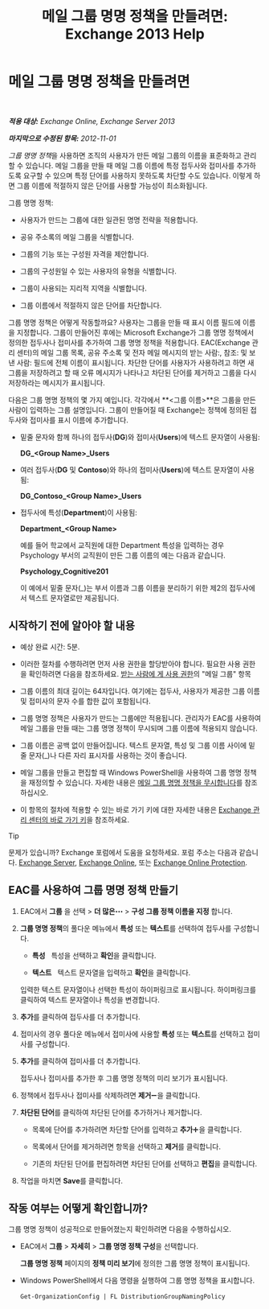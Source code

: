 ﻿---
title: '메일 그룹 명명 정책을 만들려면: Exchange 2013 Help'
TOCTitle: 메일 그룹 명명 정책을 만들려면
ms:assetid: b2ffb654-345d-4be1-be8e-83d28901373e
ms:mtpsurl: https://technet.microsoft.com/ko-kr/library/JJ218693(v=EXCHG.150)
ms:contentKeyID: 50482340
ms.date: 05/22/2018
mtps_version: v=EXCHG.150
ms.translationtype: MT
---

# 메일 그룹 명명 정책을 만들려면

 

_**적용 대상:** Exchange Online, Exchange Server 2013_

_**마지막으로 수정된 항목:** 2012-11-01_

*그룹 명명 정책*을 사용하면 조직의 사용자가 만든 메일 그룹의 이름을 표준화하고 관리할 수 있습니다. 메일 그룹을 만들 때 메일 그룹 이름에 특정 접두사와 접미사를 추가하도록 요구할 수 있으며 특정 단어를 사용하지 못하도록 차단할 수도 있습니다. 이렇게 하면 그룹 이름에 적절하지 않은 단어를 사용할 가능성이 최소화됩니다.

그룹 명명 정책:

  - 사용자가 만드는 그룹에 대한 일관된 명명 전략을 적용합니다.

  - 공유 주소록의 메일 그룹을 식별합니다.

  - 그룹의 기능 또는 구성원 자격을 제안합니다.

  - 그룹의 구성원일 수 있는 사용자의 유형을 식별합니다.

  - 그룹이 사용되는 지리적 지역을 식별합니다.

  - 그룹 이름에서 적절하지 않은 단어를 차단합니다.

그룹 명명 정책은 어떻게 작동할까요? 사용자는 그룹을 만들 때 표시 이름 필드에 이름을 지정합니다. 그룹이 만들어진 후에는 Microsoft Exchange가 그룹 명명 정책에서 정의한 접두사나 접미사를 추가하여 그룹 명명 정책을 적용합니다. EAC(Exchange 관리 센터)의 메일 그룹 목록, 공유 주소록 및 전자 메일 메시지의 받는 사람:, 참조: 및 보낸 사람: 필드에 전체 이름이 표시됩니다. 차단한 단어를 사용자가 사용하려고 하면 새 그룹을 저장하려고 할 때 오류 메시지가 나타나고 차단된 단어를 제거하고 그룹을 다시 저장하라는 메시지가 표시됩니다.

다음은 그룹 명명 정책의 몇 가지 예입니다. 각각에서 **\<그룹 이름\>**은 그룹을 만든 사람이 입력하는 그룹 설명입니다. 그룹이 만들어질 때 Exchange는 정책에 정의된 접두사와 접미사를 표시 이름에 추가합니다.

  - 밑줄 문자와 함께 하나의 접두사(**DG**)와 접미사(**Users**)에 텍스트 문자열이 사용됨:
    
    **DG\_\<Group Name\>\_Users**

  - 여러 접두사(**DG** 및 **Contoso**)와 하나의 접미사(**Users**)에 텍스트 문자열이 사용됨:
    
    **DG\_Contoso\_\<Group Name\>\_Users**

  - 접두사에 특성(**Department**)이 사용됨:
    
    **Department\_\<Group Name\>**
    
    예를 들어 학교에서 교직원에 대한 Department 특성을 입력하는 경우 Psychology 부서의 교직원이 만든 그룹 이름의 예는 다음과 같습니다.
    
    **Psychology\_Cognitive201**
    
    이 예에서 밑줄 문자(\_)는 부서 이름과 그룹 이름을 분리하기 위한 제2의 접두사에서 텍스트 문자열로만 제공됩니다.

## 시작하기 전에 알아야 할 내용

  - 예상 완료 시간: 5분.

  - 이러한 절차를 수행하려면 먼저 사용 권한을 할당받아야 합니다. 필요한 사용 권한을 확인하려면 다음을 참조하세요. [받는 사람에 게 사용 권한](recipients-permissions-exchange-2013-help.md)의 "메일 그룹" 항목

  - 그룹 이름의 최대 길이는 64자입니다. 여기에는 접두사, 사용자가 제공한 그룹 이름 및 접미사의 문자 수를 합한 값이 포함됩니다.

  - 그룹 명명 정책은 사용자가 만드는 그룹에만 적용됩니다. 관리자가 EAC를 사용하여 메일 그룹을 만들 때는 그룹 명명 정책이 무시되며 그룹 이름에 적용되지 않습니다.

  - 그룹 이름은 공백 없이 만들어집니다. 텍스트 문자열, 특성 및 그룹 이름 사이에 밑줄 문자(\_)나 다른 자리 표시자를 사용하는 것이 좋습니다.

  - 메일 그룹을 만들고 편집할 때 Windows PowerShell을 사용하여 그룹 명명 정책을 재정의할 수 있습니다. 자세한 내용은 [메일 그룹 명명 정책을 무시합니다](override-the-distribution-group-naming-policy-exchange-2013-help.md)를 참조하십시오.

  - 이 항목의 절차에 적용할 수 있는 바로 가기 키에 대한 자세한 내용은 [Exchange 관리 센터의 바로 가기 키](keyboard-shortcuts-in-the-exchange-admin-center-exchange-online-protection-help.md)을 참조하세요.


> [!TIP]
> 문제가 있습니까? Exchange 포럼에서 도움을 요청하세요. 포럼 주소는 다음과 같습니다. <A href="https://go.microsoft.com/fwlink/p/?linkid=60612">Exchange Server</A>, <A href="https://go.microsoft.com/fwlink/p/?linkid=267542">Exchange Online</A>, 또는 <A href="https://go.microsoft.com/fwlink/p/?linkid=285351">Exchange Online Protection</A>.



## EAC를 사용하여 그룹 명명 정책 만들기

1.  EAC에서 **그룹** 을 선택 \> **더 많은**![기타 옵션 아이콘](images/JJ150550.5381819e-3b21-4873-8714-e9b956290b28(EXCHG.150).gif "기타 옵션 아이콘") \> **구성 그룹 정책 이름을 지정** 합니다.

2.  **그룹 명명 정책**의 풀다운 메뉴에서 **특성** 또는 **텍스트**를 선택하여 접두사를 구성합니다.
    
      - **특성**   특성을 선택하고 **확인**을 클릭합니다.
    
      - **텍스트**   텍스트 문자열을 입력하고 **확인**을 클릭합니다.
    
    입력한 텍스트 문자열이나 선택한 특성이 하이퍼링크로 표시됩니다. 하이퍼링크를 클릭하여 텍스트 문자열이나 특성을 변경합니다.

3.  **추가**를 클릭하여 접두사를 더 추가합니다.

4.  접미사의 경우 풀다운 메뉴에서 접미사에 사용할 **특성** 또는 **텍스트**를 선택하고 접미사를 구성합니다.

5.  **추가**를 클릭하여 접미사를 더 추가합니다.
    
    접두사나 접미사를 추가한 후 그룹 명명 정책의 미리 보기가 표시됩니다.

6.  정책에서 접두사나 접미사를 삭제하려면 **제거**![아이콘 제거](images/Dd362328.479b6ced-8d64-4277-a725-f17fea202b28(EXCHG.150).gif "아이콘 제거")을 클릭합니다.

7.  **차단된 단어**를 클릭하여 차단된 단어를 추가하거나 제거합니다.
    
      - 목록에 단어를 추가하려면 차단할 단어를 입력하고 **추가**![아이콘 추가](images/JJ218640.c1e75329-d6d7-4073-a27d-498590bbb558(EXCHG.150).gif "아이콘 추가")을 클릭합니다.
    
      - 목록에서 단어를 제거하려면 항목을 선택하고 **제거**를 클릭합니다.
    
      - 기존의 차단된 단어를 편집하려면 차단된 단어를 선택하고 **편집**을 클릭합니다.

8.  작업을 마치면 **Save**를 클릭합니다.

## 작동 여부는 어떻게 확인합니까?

그룹 명명 정책이 성공적으로 만들어졌는지 확인하려면 다음을 수행하십시오.

  - EAC에서 **그룹** \> **자세히** \> **그룹 명명 정책 구성**을 선택합니다.
    
    **그룹 명명 정책** 페이지의 **정책 미리 보기**에 정의한 그룹 명명 정책이 표시됩니다.

  - Windows PowerShell에서 다음 명령을 실행하여 그룹 명명 정책을 표시합니다.
    
        Get-OrganizationConfig | FL DistributionGroupNamingPolicy

